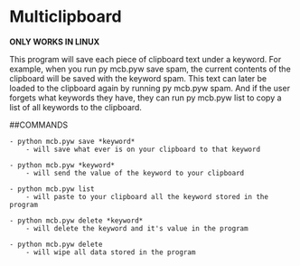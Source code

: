 # Multiclipboard

**ONLY WORKS IN LINUX**

This program will save each piece of clipboard text under a keyword. For example, when you run py mcb.pyw save spam, the current contents of the clipboard will be saved with the keyword spam. This text can later be loaded to the clipboard again by running py mcb.pyw spam. And if the user forgets what keywords they have, they can run py mcb.pyw list to copy a list of all keywords to the clipboard.

##COMMANDS

    - python mcb.pyw save *keyword*
        - will save what ever is on your clipboard to that keyword

    - python mcb.pyw *keyword*
        - will send the value of the keyword to your clipboard

    - python mcb.pyw list
        - will paste to your clipboard all the keyword stored in the program

    - python mcb.pyw delete *keyword*
        - will delete the keyword and it's value in the program

    - python mcb.pyw delete
        - will wipe all data stored in the program

